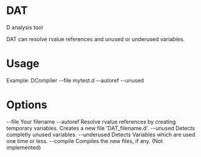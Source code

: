 DAT
===

D analysis tool

DAT can resolve rvalue references and unused or underused variables.

Usage
===
Example:
DCompiler --file mytest.d --autoref --unused

Options
===
--file        Your filename
--autoref     Resolve rvalue references by creating temporary variables. Creates a new file 'DAT_filename.d'.
--unused      Detects completly unused variables.
--underused   Detects Variables which are used one time or less.
--compile     Compiles the new files, if any. (Not implemented)
